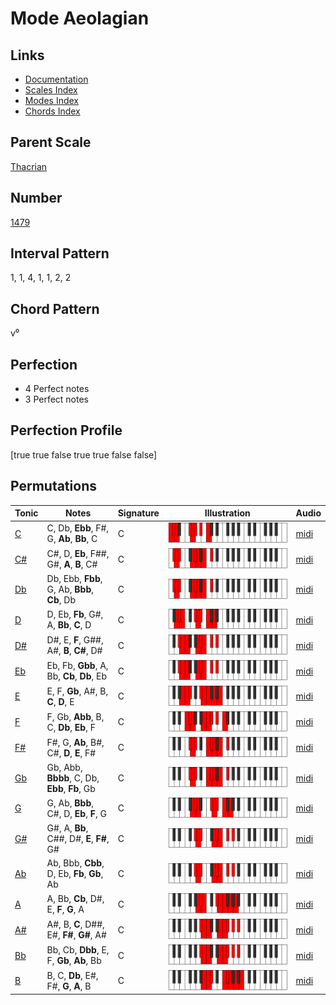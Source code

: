 # Mode Aeolagian

## Links

- [Documentation](README.md)
- [Scales Index](Scales.md)
- [Modes Index](Modes.md)
- [Chords Index](Chords.md)

## Parent Scale

[Thacrian](ScaleThacrian.md)

## Number

[1479](https://ianring.com/musictheory/scales/1479)

## Interval Pattern

1, 1, 4, 1, 1, 2, 2

## Chord Pattern

v⁰

## Perfection

- 4 Perfect notes
- 3 Perfect notes

## Perfection Profile

[true true false true true false false]

## Permutations

| Tonic | Notes | Signature | Illustration | Audio |
|-------|-------|-----------|--------------|-------|
| [C](ModeCNaturalAeolagian.md) | C, Db, **Ebb**, F#, G, **Ab**, **Bb**, C | C | ![CNaturalAeolagian](ModeCNaturalAeolagian.png) | [midi](https://github.com/edipermadi/music/blob/main/docs/ModeCNaturalAeolagian.mid?raw=true) |
| [C#](ModeCSharpAeolagian.md) | C#, D, **Eb**, F##, G#, **A**, **B**, C# | C | ![CSharpAeolagian](ModeCSharpAeolagian.png) | [midi](https://github.com/edipermadi/music/blob/main/docs/ModeCSharpAeolagian.mid?raw=true) |
| [Db](ModeDFlatAeolagian.md) | Db, Ebb, **Fbb**, G, Ab, **Bbb**, **Cb**, Db | C | ![DFlatAeolagian](ModeDFlatAeolagian.png) | [midi](https://github.com/edipermadi/music/blob/main/docs/ModeDFlatAeolagian.mid?raw=true) |
| [D](ModeDNaturalAeolagian.md) | D, Eb, **Fb**, G#, A, **Bb**, **C**, D | C | ![DNaturalAeolagian](ModeDNaturalAeolagian.png) | [midi](https://github.com/edipermadi/music/blob/main/docs/ModeDNaturalAeolagian.mid?raw=true) |
| [D#](ModeDSharpAeolagian.md) | D#, E, **F**, G##, A#, **B**, **C#**, D# | C | ![DSharpAeolagian](ModeDSharpAeolagian.png) | [midi](https://github.com/edipermadi/music/blob/main/docs/ModeDSharpAeolagian.mid?raw=true) |
| [Eb](ModeEFlatAeolagian.md) | Eb, Fb, **Gbb**, A, Bb, **Cb**, **Db**, Eb | C | ![EFlatAeolagian](ModeEFlatAeolagian.png) | [midi](https://github.com/edipermadi/music/blob/main/docs/ModeEFlatAeolagian.mid?raw=true) |
| [E](ModeENaturalAeolagian.md) | E, F, **Gb**, A#, B, **C**, **D**, E | C | ![ENaturalAeolagian](ModeENaturalAeolagian.png) | [midi](https://github.com/edipermadi/music/blob/main/docs/ModeENaturalAeolagian.mid?raw=true) |
| [F](ModeFNaturalAeolagian.md) | F, Gb, **Abb**, B, C, **Db**, **Eb**, F | C | ![FNaturalAeolagian](ModeFNaturalAeolagian.png) | [midi](https://github.com/edipermadi/music/blob/main/docs/ModeFNaturalAeolagian.mid?raw=true) |
| [F#](ModeFSharpAeolagian.md) | F#, G, **Ab**, B#, C#, **D**, **E**, F# | C | ![FSharpAeolagian](ModeFSharpAeolagian.png) | [midi](https://github.com/edipermadi/music/blob/main/docs/ModeFSharpAeolagian.mid?raw=true) |
| [Gb](ModeGFlatAeolagian.md) | Gb, Abb, **Bbbb**, C, Db, **Ebb**, **Fb**, Gb | C | ![GFlatAeolagian](ModeGFlatAeolagian.png) | [midi](https://github.com/edipermadi/music/blob/main/docs/ModeGFlatAeolagian.mid?raw=true) |
| [G](ModeGNaturalAeolagian.md) | G, Ab, **Bbb**, C#, D, **Eb**, **F**, G | C | ![GNaturalAeolagian](ModeGNaturalAeolagian.png) | [midi](https://github.com/edipermadi/music/blob/main/docs/ModeGNaturalAeolagian.mid?raw=true) |
| [G#](ModeGSharpAeolagian.md) | G#, A, **Bb**, C##, D#, **E**, **F#**, G# | C | ![GSharpAeolagian](ModeGSharpAeolagian.png) | [midi](https://github.com/edipermadi/music/blob/main/docs/ModeGSharpAeolagian.mid?raw=true) |
| [Ab](ModeAFlatAeolagian.md) | Ab, Bbb, **Cbb**, D, Eb, **Fb**, **Gb**, Ab | C | ![AFlatAeolagian](ModeAFlatAeolagian.png) | [midi](https://github.com/edipermadi/music/blob/main/docs/ModeAFlatAeolagian.mid?raw=true) |
| [A](ModeANaturalAeolagian.md) | A, Bb, **Cb**, D#, E, **F**, **G**, A | C | ![ANaturalAeolagian](ModeANaturalAeolagian.png) | [midi](https://github.com/edipermadi/music/blob/main/docs/ModeANaturalAeolagian.mid?raw=true) |
| [A#](ModeASharpAeolagian.md) | A#, B, **C**, D##, E#, **F#**, **G#**, A# | C | ![ASharpAeolagian](ModeASharpAeolagian.png) | [midi](https://github.com/edipermadi/music/blob/main/docs/ModeASharpAeolagian.mid?raw=true) |
| [Bb](ModeBFlatAeolagian.md) | Bb, Cb, **Dbb**, E, F, **Gb**, **Ab**, Bb | C | ![BFlatAeolagian](ModeBFlatAeolagian.png) | [midi](https://github.com/edipermadi/music/blob/main/docs/ModeBFlatAeolagian.mid?raw=true) |
| [B](ModeBNaturalAeolagian.md) | B, C, **Db**, E#, F#, **G**, **A**, B | C | ![BNaturalAeolagian](ModeBNaturalAeolagian.png) | [midi](https://github.com/edipermadi/music/blob/main/docs/ModeBNaturalAeolagian.mid?raw=true) |
